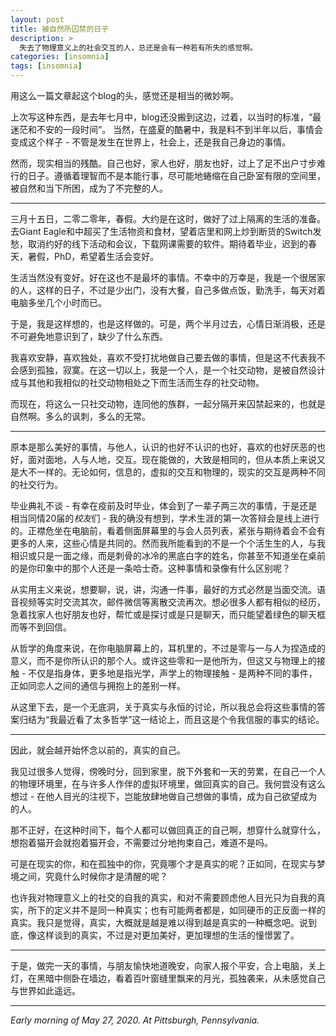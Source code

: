 ```yaml
---
layout: post
title: 被自然所囚禁的日子
description: >
  失去了物理意义上的社会交互的人，总还是会有一种若有所失的感觉啊。
categories: [insomnia]
tags: [insomnia]
---
```


用这么一篇文章起这个blog的头，感觉还是相当的微妙啊。

上次写这种东西，是去年七月中，blog还没搬到这边，过着，以当时的标准，“最迷茫和不安的一段时间”。 当然，在盛夏的酷暑中，我是料不到半年以后，事情会变成这个样子 - 不管是发生在世界上，社会上，还是我自己身边的事情。

然而，现实相当的残酷。自己也好，家人也好，朋友也好，过上了足不出户寸步难行的日子。遵循着理智而不是本能行事，尽可能地蜷缩在自己卧室有限的空间里，被自然和当下所困，成为了不完整的人。

---

三月十五日，二零二零年，春假。大约是在这时，做好了过上隔离的生活的准备。去Giant Eagle和中超买了生活物资和食材，望着店里和网上炒到断货的Switch发愁，取消约好的线下活动和会议，下载网课需要的软件。期待着毕业，迟到的春天，暑假，PhD，希望着生活会变好。

生活当然没有变好。好在这也不是最坏的事情。不幸中的万幸是，我是一个很居家的人，这样的日子，不过是少出门，没有大餐，自己多做点饭，勤洗手，每天对着电脑多坐几个小时而已。

于是，我是这样想的，也是这样做的。可是，两个半月过去，心情日渐消极，还是不可避免地意识到了，缺少了什么东西。

我喜欢安静，喜欢独处，喜欢不受打扰地做自己要去做的事情，但是这不代表我不会感到孤独，寂寞。在这一切以上，我是一个人，是一个社交动物，是被自然设计成与其他和我相似的社交动物相处之下而生活而生存的社交动物。

而现在，将这么一只社交动物，连同他的族群，一起分隔开来囚禁起来的，也就是自然啊。多么的讽刺，多么的无常。

---

原本是那么美好的事情，与他人，认识的也好不认识的也好，喜欢的也好厌恶的也好，面对面地，人与人地，交互。现在能做的，大致是相同的，但从本质上来说又是大不一样的。无论如何，信息的，虚拟的交互和物理的，现实的交互是两种不同的社交行为。

毕业典礼不谈 - 有幸在疫前及时毕业，体会到了一辈子两三次的事情，于是还是相当同情20届的*校友*们 - 我的确没有想到，学术生涯的第一次答辩会是线上进行的。正襟危坐在电脑前，看着侧面屏幕里的与会人员列表，紧张与期待着会不会有更多的人来，这些心情是共同的。然而我所能看到的不是一个个活生生的人，与我相识或只是一面之缘，而是刺骨的冰冷的黑底白字的姓名，你甚至不知道坐在桌前的是你印象中的那个人还是一条哈士奇。这种事情和录像有什么区别呢？

从实用主义来说，想要聊，说，讲，沟通一件事，最好的方式必然是当面交流。语音视频等实时交流其次，邮件微信等离散交流再次。想必很多人都有相似的经历，急着找家人也好朋友也好，帮忙或是探讨或是只是聊天，而只能望着绿色的聊天框而等不到回信。

从哲学的角度来说，在你电脑屏幕上的，耳机里的，不过是零与一与人为捏造成的意义，而不是你所认识的那个人。或许这些零和一是他所为，但这又与物理上的接触 - 不仅是指身体，更多地是指光学，声学上的物理接触 - 是两种不同的事件，正如同恋人之间的通信与拥抱上的差别一样。

从这里下去，是一个无底洞，关于真实与永恒的讨论，所以我总会将这些事情的答案归结为“我最近看了太多哲学”这一结论上，而且这是个令我信服的事实的结论。

---

因此，就会越开始怀念以前的，真实的自己。

我见过很多人觉得，傍晚时分，回到家里，脱下外套和一天的劳累，在自己一个人的物理环境里，在与许多人作伴的虚拟环境里，做回真实的自己。我何尝没有这么想过 - 在他人目光的注视下，岂能放肆地做自己想做的事情，成为自己欲望成为的人。

那不正好，在这种时间下，每个人都可以做回真正的自己啊，想穿什么就穿什么，想抱着猫开会就抱着猫开会，不需要过分地拘束自己，难道不是吗。

可是在现实的你，和在孤独中的你，究竟哪个才是真实的呢？正如同，在现实与梦境之间，究竟什么时候你才是清醒的呢？

也许我对物理意义上的社交的自我的真实，和对不需要顾虑他人目光只为自我的真实，所下的定义并不是同一种真实；也有可能两者都是，如同硬币的正反面一样的真实。我只是觉得，真实，大概就是越是难以得到越是真实的一种概念吧。说到底，像这样谈到的真实，不过是对更加美好，更加理想的生活的憧憬罢了。

---

于是，做完一天的事情，与朋友愉快地道晚安，向家人报个平安，合上电脑，关上灯，在黑暗中侧卧在墙边，看着百叶窗缝里飘来的月光，孤独袭来，从未感觉自己与世界如此遥远。

---

*Early morning of May 27, 2020. At Pittsburgh, Pennsylvania.*
